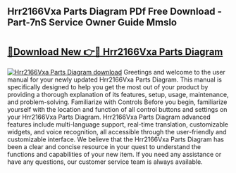 ## Hrr2166Vxa Parts Diagram PDf Free Download - Part-7nS Service Owner Guide Mmslo

# <h2><a href="http://dfly328.blite.top/?on=Hrr2166Vxa+Parts+Diagram">🔗Download New 👉🔴 Hrr2166Vxa Parts Diagram</a></h2>

[![Hrr2166Vxa Parts Diagram download](https://i.imgur.com/lujVjoI.png)](http://dfly328.blite.top/?on=Hrr2166Vxa+Parts+Diagram)
Greetings and welcome to the user manual for your newly updated Hrr2166Vxa Parts Diagram. This manual is specifically designed to help you get the most out of your product by providing a thorough explanation of its features, setup, usage, maintenance, and problem-solving. Familiarize with Controls Before you begin, familiarize yourself with the location and function of all control buttons and settings on your Hrr2166Vxa Parts Diagram. Hrr2166Vxa Parts Diagram advanced features include multi-language support, real-time translation, customizable widgets, and voice recognition, all accessible through the user-friendly and customizable interface. We believe that the Hrr2166Vxa Parts Diagram has been a clear and concise resource in your quest to understand the functions and capabilities of your new item. If you need any assistance or have any questions, our customer service team is always available.
